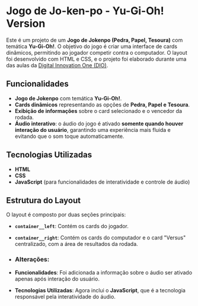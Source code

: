 # Jogo de Jo-ken-po - Yu-Gi-Oh! Version

Este é um projeto de um **Jogo de Jokenpo (Pedra, Papel, Tesoura)** com temática **Yu-Gi-Oh!**. O objetivo do jogo é criar uma interface de cards dinâmicos, permitindo ao jogador competir contra o computador. O layout foi desenvolvido com HTML e CSS, e o projeto foi elaborado durante uma das aulas da [Digital Innovation One (DIO)](https://www.dio.me/).

## Funcionalidades

- **Jogo de Jokenpo** com temática **Yu-Gi-Oh!**.
- **Cards dinâmicos** representando as opções de **Pedra, Papel e Tesoura**.
- **Exibição de informações** sobre o card selecionado e o vencedor da rodada.
- **Áudio interativo**: o áudio do jogo é ativado **somente quando houver interação do usuário**, garantindo uma experiência mais fluida e evitando que o som toque automaticamente.

## Tecnologias Utilizadas

- **HTML**
- **CSS**
- **JavaScript** (para funcionalidades de interatividade e controle de áudio)

## Estrutura do Layout

O layout é composto por duas seções principais:
- **`container__left`**: Contém os cards do jogador.
- **`container__right`**: Contém os cards do computador e o card "Versus" centralizado, com a área de resultados da rodada.

- ### Alterações:
- **Funcionalidades**: Foi adicionada a informação sobre o áudio ser ativado apenas após interação do usuário.
- **Tecnologias Utilizadas**: Agora inclui o **JavaScript**, que é a tecnologia responsável pela interatividade do áudio.
